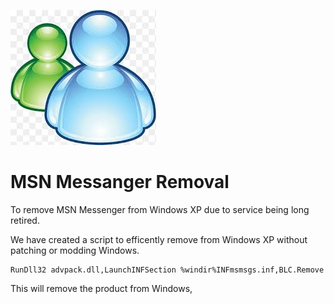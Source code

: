 ![MSN Messanger](Images/MSN.jpeg)

# MSN Messanger Removal

To remove MSN Messenger from Windows XP due to service being long retired.

We have created a script to efficently remove from Windows XP without patching or modding Windows.

    RunDll32 advpack.dll,LaunchINFSection %windir%INFmsmsgs.inf,BLC.Remove

This will remove the product from Windows,

